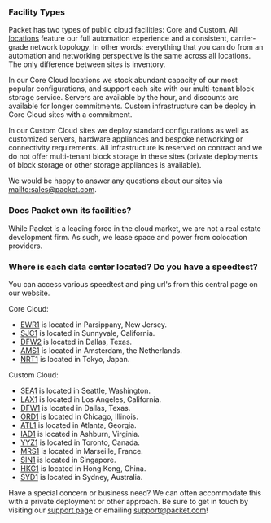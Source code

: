 <!--<meta>
{
    "title":"Data Centers",
    "description":"Locations, certifications, & speed tests for our global data centers.",
    "date": "09/20/2019",
    "tag":["datacenters", "locations", "facilities"]
}
</meta>-->

### Facility Types  
Packet has two types of public cloud facilities: Core and Custom. All [locations](https://www.packet.com/locations/) feature our full automation experience and a consistent, carrier-grade network topology. In other words: everything that you can do from an automation and networking perspective is the same across all locations. The only difference between sites is inventory. 

In our Core Cloud locations we stock abundant capacity of our most popular configurations, and support each site with our multi-tenant block storage service. Servers are available by the hour, and discounts are available for longer commitments. Custom infrastructure can be deploy in Core Cloud sites with a commitment.

In our Custom Cloud sites we deploy standard configurations as well as customized servers, hardware appliances and bespoke networking or connectivity requirements. All infrastructure is reserved on contract and we do not offer multi-tenant block storage in these sites (private deployments of block storage or other storage appliances is available).  

We would be happy to answer any questions about our sites via [mailto:sales@packet.com](sales@packet.com).

### Does Packet own its facilities?
While Packet is a leading force in the cloud market, we are not a real estate development firm. As such, we lease space and power from colocation providers.  

### Where is each data center located? Do you have a speedtest?
You can access various speedtest and ping url's from this central page on our website.

Core Cloud:  
* [EWR1](https://www.packet.com/locations/new-york-metro/) is located in Parsippany, New Jersey.
* [SJC1](https://www.packet.com/locations/silicon-valley/) is located in Sunnyvale, California.
* [DFW2](https://www.packet.com/locations/dallas-core/) is located in Dallas, Texas.
* [AMS1](https://www.packet.com/locations/amsterdam/) is located in Amsterdam, the Netherlands.
* [NRT1](https://www.packet.com/locations/tokyo/) is located in Tokyo, Japan.

Custom Cloud:
* [SEA1](https://www.packet.com/locations/seattle/) is located in Seattle, Washington.
* [LAX1](https://www.packet.com/locations/los-angeles/) is located in Los Angeles, California.
* [DFW1](https://www.packet.com/locations/dallas/) is located in Dallas, Texas.
* [ORD1](https://www.packet.com/locations/chicago/) is located in Chicago, Illinois.
* [ATL1](https://www.packet.com/locations/atlanta/) is located in Atlanta, Georgia.
* [IAD1](https://www.packet.com/locations/ashburn/) is located in Ashburn, Virginia.
* [YYZ1](https://www.packet.com/locations/toronto/) is located in Toronto, Canada.
* [MRS1](https://www.packet.com/locations/marseille/) is located in Marseille, France.
* [SIN1](https://www.packet.com/locations/singapore/) is located in Singapore.
* [HKG1](https://www.packet.com/locations/hong-kong/) is located in Hong Kong, China.
* [SYD1](https://www.packet.com/locations/sydney/) is located in Sydney, Australia.

Have a special concern or business need? We can often accommodate this with a private deployment or other approach. Be sure to get in touch by visiting  our [support page](https://support.packet.com) or emailing support@packet.com!
